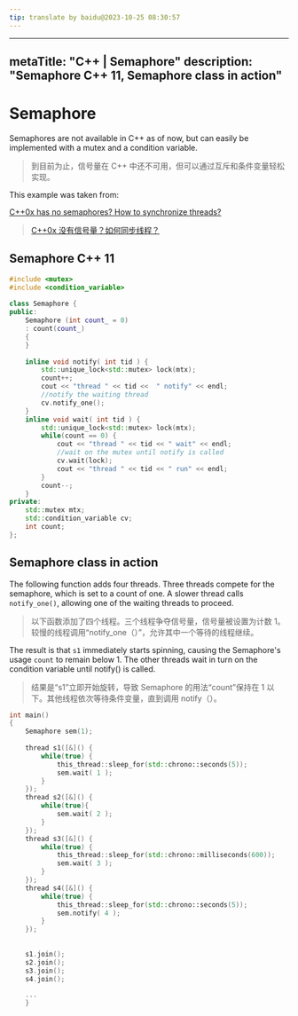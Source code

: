 ```yaml
---
tip: translate by baidu@2023-10-25 08:30:57
---
```

---

metaTitle: "C++ | Semaphore"
description: "Semaphore C++ 11, Semaphore class in action"
----------------------------------------------------------

# Semaphore

Semaphores are not available in C++ as of now, but can easily be implemented with a  mutex and a condition variable.

> 到目前为止，信号量在 C++ 中还不可用，但可以通过互斥和条件变量轻松实现。

This example was taken from:

[C++0x has no semaphores? How to synchronize threads?](http://stackoverflow.com/questions/4792449/c0x-has-no-semaphores-how-to-synchronize-threads)

> [C++0x 没有信号量？如何同步线程？](http://stackoverflow.com/questions/4792449/c0x-has-no-semaphores-how-to-synchronize-threads)

## Semaphore C++ 11

```cpp
#include <mutex>
#include <condition_variable>
        
class Semaphore {
public:
    Semaphore (int count_ = 0)
    : count(count_) 
    {
    }
    
    inline void notify( int tid ) {
        std::unique_lock<std::mutex> lock(mtx);
        count++;
        cout << "thread " << tid <<  " notify" << endl;
        //notify the waiting thread
        cv.notify_one();
    }
    inline void wait( int tid ) {
        std::unique_lock<std::mutex> lock(mtx);
        while(count == 0) {
            cout << "thread " << tid << " wait" << endl;
            //wait on the mutex until notify is called
            cv.wait(lock);
            cout << "thread " << tid << " run" << endl;
        }
        count--;
    }
private:
    std::mutex mtx;
    std::condition_variable cv;
    int count;
};

```

## Semaphore class in action

The following function adds four threads. Three threads compete for the semaphore, which is set to a count of one. A slower thread calls `notify_one()`, allowing one of the  waiting threads to proceed.

> 以下函数添加了四个线程。三个线程争夺信号量，信号量被设置为计数 1。较慢的线程调用“notify_one（）”，允许其中一个等待的线程继续。

The result is that `s1` immediately starts spinning, causing the Semaphore's usage `count` to remain below 1. The other threads wait in turn on the condition variable until notify() is called.

> 结果是“s1”立即开始旋转，导致 Semaphore 的用法“count”保持在 1 以下。其他线程依次等待条件变量，直到调用 notify（）。

```cpp
int main()
{
    Semaphore sem(1);
    
    thread s1([&]() {
        while(true) {
            this_thread::sleep_for(std::chrono::seconds(5));
            sem.wait( 1 );
        }           
    });
    thread s2([&]() {
        while(true){
            sem.wait( 2 );
        }
    });
    thread s3([&]() {
        while(true) {
            this_thread::sleep_for(std::chrono::milliseconds(600));
            sem.wait( 3 );
        }
    });
    thread s4([&]() {
        while(true) {
            this_thread::sleep_for(std::chrono::seconds(5));
            sem.notify( 4 );
        }
    });
    
    
    s1.join();
    s2.join();
    s3.join();
    s4.join();

    ...
    }

```
